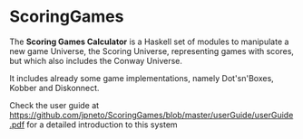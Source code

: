 ScoringGames
============

The <b>Scoring Games Calculator</b> is a Haskell set of modules to manipulate a new game Universe, 
the Scoring Universe, representing games with scores, but which also includes the Conway Universe.

It includes already some game implementations, namely Dot'sn'Boxes, Kobber and Diskonnect.

Check the user guide at https://github.com/jpneto/ScoringGames/blob/master/userGuide/userGuide.pdf
for a detailed introduction to this system
